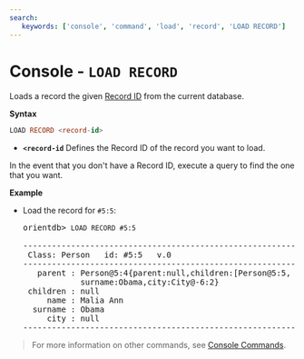 ```yaml
---
search:
   keywords: ['console', 'command', 'load', 'record', 'LOAD RECORD']
---
```


# Console - `LOAD RECORD`

Loads a record the given [Record ID](../datamodeling/Concepts.md#record-id) from the current database.

**Syntax**

```sql
LOAD RECORD <record-id>
```

- **`<record-id`** Defines the Record ID of the record you want to load.

In the event that you don't have a Record ID, execute a query to find the one that you want.

**Example**

- Load the record for `#5:5`:

  <pre>
  orientdb> <code class="lang-sql userinput">LOAD RECORD #5:5</code>

  --------------------------------------------------------------------------------
   Class: Person   id: #5:5   v.0
  --------------------------------------------------------------------------------
     parent : Person@5:4{parent:null,children:[Person@5:5, Person@5:6],name:Barack,
              surname:Obama,city:City@-6:2}
   children : null
       name : Malia Ann
    surname : Obama
       city : null
  --------------------------------------------------------------------------------
  </pre>

>For more information on other commands, see [Console Commands](Console-Commands.md).

